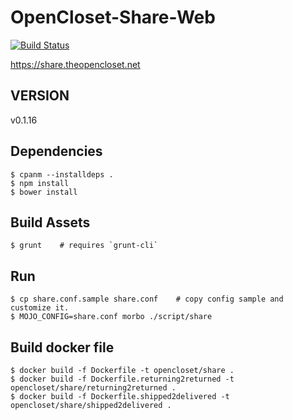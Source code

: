 # OpenCloset-Share-Web #

[![Build Status](https://travis-ci.org/opencloset/monitor.svg?branch=v0.1.16)](https://travis-ci.org/opencloset/OpenCloset-Share-Web)

https://share.theopencloset.net

## VERSION ##

v0.1.16

## Dependencies ##

    $ cpanm --installdeps .
    $ npm install
    $ bower install

## Build Assets ##

    $ grunt    # requires `grunt-cli`

## Run ##

    $ cp share.conf.sample share.conf    # copy config sample and customize it.
    $ MOJO_CONFIG=share.conf morbo ./script/share

## Build docker file ##

    $ docker build -f Dockerfile -t opencloset/share .
    $ docker build -f Dockerfile.returning2returned -t opencloset/share/returning2returned .
    $ docker build -f Dockerfile.shipped2delivered -t opencloset/share/shipped2delivered .
